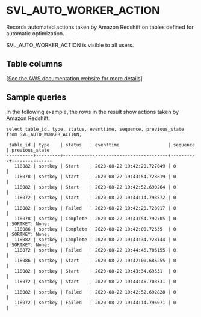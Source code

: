 # SVL\_AUTO\_WORKER\_ACTION<a name="r_SVL_AUTO_WORKER_ACTION"></a>

Records automated actions taken by Amazon Redshift on tables defined for automatic optimization\. 

SVL\_AUTO\_WORKER\_ACTION is visible to all users\.

## Table columns<a name="r_SVL_AUTO_WORKER_ACTION-table-rows"></a>

[\[See the AWS documentation website for more details\]](http://docs.aws.amazon.com/redshift/latest/dg/r_SVL_AUTO_WORKER_ACTION.html)

## Sample queries<a name="r_SVL_AUTO_WORKER_ACTION-sample-queries"></a>

In the following example, the rows in the result show actions taken by Amazon Redshift\. 

```
select table_id, type, status, eventtime, sequence, previous_state
from SVL_AUTO_WORKER_ACTION;
```

```
 table_id | type    | status   | eventtime                  | sequence | previous_state
----------+---------+----------+----------------------------+----------+---------------
   118082 | sortkey | Start    | 2020-08-22 19:42:20.727049 | 0        |
   118078 | sortkey | Start    | 2020-08-22 19:43:54.728819 | 0        |
   118082 | sortkey | Start    | 2020-08-22 19:42:52.690264 | 0        |
   118072 | sortkey | Start    | 2020-08-22 19:44:14.793572 | 0        |
   118082 | sortkey | Failed   | 2020-08-22 19:42:20.728917 | 0        |
   118078 | sortkey | Complete | 2020-08-22 19:43:54.792705 | 0        | SORTKEY: None;
   118086 | sortkey | Complete | 2020-08-22 19:42:00.72635  | 0        | SORTKEY: None;
   118082 | sortkey | Complete | 2020-08-22 19:43:34.728144 | 0        | SORTKEY: None;
   118072 | sortkey | Failed   | 2020-08-22 19:44:46.706155 | 0        |
   118086 | sortkey | Start    | 2020-08-22 19:42:00.685255 | 0        |
   118082 | sortkey | Start    | 2020-08-22 19:43:34.69531  | 0        |
   118072 | sortkey | Start    | 2020-08-22 19:44:46.703331 | 0        |
   118082 | sortkey | Failed   | 2020-08-22 19:42:52.692828 | 0        |
   118072 | sortkey | Failed   | 2020-08-22 19:44:14.796071 | 0        |
```